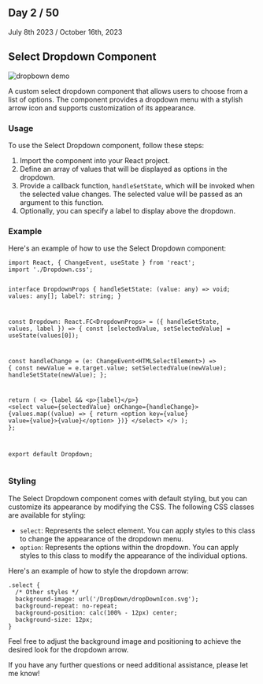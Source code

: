 <!-- Select Dropdown Component -->
<h2>Day 2 / 50</h2>

<p>July 8th 2023 / October 16th, 2023</p>

<h2>Select Dropdown Component</h2>

<img src="https://cdn.discordapp.com/attachments/715319623637270638/1133487035223654582/image.png" alt="dropbown demo" />

<p>A custom select dropdown component that allows users to choose from a list of options. The component provides a dropdown menu with a stylish arrow icon and supports customization of its appearance.</p>

<h3>Usage</h3>
<p>To use the Select Dropdown component, follow these steps:</p>
<ol>
  <li>Import the component into your React project.</li>
  <li>Define an array of values that will be displayed as options in the dropdown.</li>
  <li>Provide a callback function, <code>handleSetState</code>, which will be invoked when the selected value changes. The selected value will be passed as an argument to this function.</li>
  <li>Optionally, you can specify a label to display above the dropdown.</li>
</ol>

<h3>Example</h3>
<p>Here's an example of how to use the Select Dropdown component:</p>
<pre><code>import React, { ChangeEvent, useState } from 'react';
import './Dropdown.css';

interface DropdownProps {
  handleSetState: (value: any) => void;
  values: any[];
  label?: string;
}

const Dropdown: React.FC&lt;DropdownProps&gt; = ({ handleSetState, values, label }) => {
  const [selectedValue, setSelectedValue] = useState(values[0]);

  const handleChange = (e: ChangeEvent&lt;HTMLSelectElement&gt;) => {
    const newValue = e.target.value;
    setSelectedValue(newValue);
    handleSetState(newValue);
  };

  return (
    &lt;&gt;
      {label &amp;&amp; &lt;p&gt;{label}&lt;/p&gt;}
      &lt;select value={selectedValue} onChange={handleChange}&gt;
        {values.map((value) =&gt; {
          return &lt;option key={value} value={value}&gt;{value}&lt;/option&gt;
        })}
      &lt;/select&gt;
    &lt;/&gt;
  );
};

export default Dropdown;
</code></pre>

<h3>Styling</h3>
<p>The Select Dropdown component comes with default styling, but you can customize its appearance by modifying the CSS. The following CSS classes are available for styling:</p>
<ul>
  <li><code>select</code>: Represents the select element. You can apply styles to this class to change the appearance of the dropdown menu.</li>
  <li><code>option</code>: Represents the options within the dropdown. You can apply styles to this class to modify the appearance of the individual options.</li>
</ul>

<p>Here's an example of how to style the dropdown arrow:</p>
<pre><code>.select {
  /* Other styles */
  background-image: url('/DropDown/dropDownIcon.svg');
  background-repeat: no-repeat;
  background-position: calc(100% - 12px) center;
  background-size: 12px;
}
</code></pre>

<p>Feel free to adjust the background image and positioning to achieve the desired look for the dropdown arrow.</p>

<p>If you have any further questions or need additional assistance, please let me know!</p>
